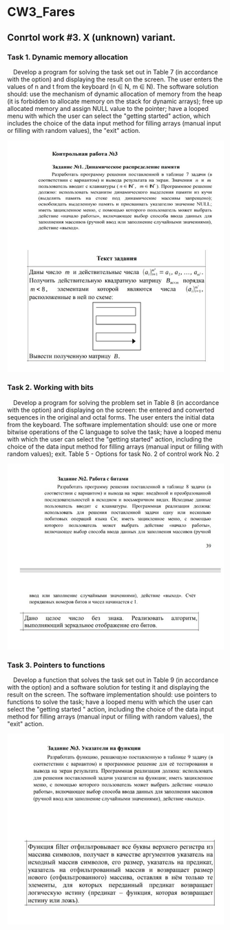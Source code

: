 # CW3_Fares

<h2>Conrtol work #3. X (unknown) variant.</h2>

<h3>Task 1. Dynamic memory allocation</h3>
    <p>
        &emsp;Develop a program for solving the task set out in Table 7 (in
        accordance with the option) and displaying the result on the screen.
        The user enters the values of n and t from the keyboard (n ∈ N, m ∈ N). The software solution
        should: use the mechanism of dynamic allocation of memory from the heap
        (it is forbidden to allocate memory on the stack for dynamic arrays);
        free up allocated memory and assign NULL value to the pointer;
        have a looped menu with which the user can select
        the "getting started" action, which includes the choice of the data input method for
        filling arrays (manual input or filling with random values),
        the "exit" action.
    </p>

<img src="Pics/FN_CW3_task1_xvar_.jpg">

<h3>Task 2. Working with bits</h3>
    <p>
        &emsp;Develop a program for solving the problem set in Table 8 (in
        accordance with the option) and displaying on the screen: the entered and converted
        sequences in the original and octal forms.
        The user enters the initial data from the keyboard. The software implementation should:
        use one or more
        bitwise operations of the C language to solve the task; have a looped menu with
        which the user can select the "getting started" action,
        including the choice of the data input method for filling arrays (manual input or
        filling with random values); exit.
        Table 5 - Options for task No. 2 of control work No. 2
    </p>

<img src="Pics/FN_CW3_task2_xvar_.jpg">

<h3>Task 3. Pointers to functions</h3>
    <p>
        &emsp;Develop a function that solves the task set out in Table 9 (in
        accordance with the option) and a software solution for testing it and
        displaying the result on the screen. The software implementation should: use
        pointers to functions to solve the task; have a looped
        menu with which the user can select the "getting started
        " action, including the choice of the data input method for filling arrays
        (manual input or filling with random values), the "exit" action.
    </p>

<img src="Pics/FN_CW3_task3_xvar_.jpg">
